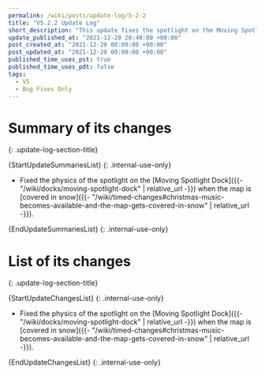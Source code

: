 ```yaml
---
permalink: /wiki/posts/update-log/5-2-2
title: "V5.2.2 Update Log"
short_description: "This update fixes the spotlight on the Moving Spotlight Dock when the map is covered in snow."
update_published_at: "2021-12-20 20:40:00 +00:00"
post_created_at: "2021-12-20 00:00:00 +00:00"
post_updated_at: "2021-12-20 00:00:00 +00:00"
published_time_uses_pst: true
published_time_uses_pdt: false
tags:
  - V5
  - Bug Fixes Only
---
```


# Summary of its changes
{: .update-log-section-title}

{StartUpdateSummariesList}
{: .internal-use-only}

* Fixed the physics of the spotlight on the [Moving Spotlight Dock]({{- "/wiki/docks/moving-spotlight-dock" | relative_url -}}) when the map is [covered in snow]({{- "/wiki/timed-changes#christmas-music-becomes-available-and-the-map-gets-covered-in-snow" | relative_url -}}).

{EndUpdateSummariesList}
{: .internal-use-only}

# List of its changes
{: .update-log-section-title}

{StartUpdateChangesList}
{: .internal-use-only}

* Fixed the physics of the spotlight on the [Moving Spotlight Dock]({{- "/wiki/docks/moving-spotlight-dock" | relative_url -}}) when the map is [covered in snow]({{- "/wiki/timed-changes#christmas-music-becomes-available-and-the-map-gets-covered-in-snow" | relative_url -}}).

{EndUpdateChangesList}
{: .internal-use-only}